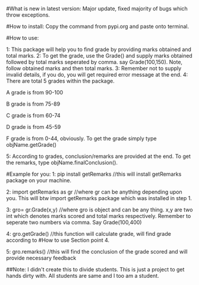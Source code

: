 #What is new in latest version:
Major update, fixed majority of bugs which throw exceptions.

#How to install:
Copy the command from pypi.org and paste onto terminal. 

#How to use:

1: This package will help you to find grade by providing marks obtained and total marks.
2: To get the grade, use the Grade() and supply marks obtained followed by total marks seperated by comma.
   say Grade(100,150). Note, follow obtained marks and then total marks.
3: Remember not to supply invalid details, if you do, you will get required error message at the end.
4: There are total 5 grades within the package.

   A grade is from 90-100

   B grade is from 75-89

   C grade is from 60-74

   D grade is from 45-59 

   F grade is from 0-44, obviously. To get the grade simply type objName.getGrade()

5: According to grades, conclusion/remarks are provided at the end. To get the remarks, type objName.finalConclusion().


#Example for you:
   1: pip install getRemarks //this will install getRemarks package on your machine.


   2: import getRemarks as gr  //where gr can be anything depending upon you. This will btw import getRemarks package which was installed in step 1.


   3: gro= gr.Grade(x,y) //where gro is object and can be any thing. x,y are two int which denotes marks scored and total marks respectively. 
      Remember to seperate two numbers via comma. Say Grade(100,400)


   4: gro.getGrade() //this function will calculate grade, will find grade according to  #How to use Section point 4.


   5: gro.remarks() //this will find the conclusion of the grade scored and will provide necessary feedback

 
  	

##Note: I didn't create this to divide students. This is just a project to get hands dirty with. All students are same and I too am a student. 

